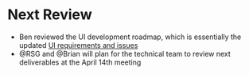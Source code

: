

# Next Review
  - Ben reviewed the UI development roadmap, which is essentially the updated [UI requirements and issues](https://github.com/gregorbj/VisionEval/wiki/User-Interface-Design#requirements)
  - @RSG and @Brian will plan for the technical team to review next deliverables at the April 14th meeting